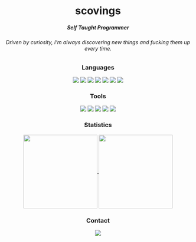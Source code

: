 <h1 align="center">scovings</h1>
<div align="center">
  <h5>Self Taught Programmer</h5>
  <h6>Driven by curiosity, I’m always discovering new things and fucking them up every time.</h6>
</div>
<div align="center">
  <h3>Languages</h3>
  <img src="https://svgl-badge.vercel.app/api/Language/Python?theme=dark"/>
  <img src="https://svgl-badge.vercel.app/api/Language/Lua?theme=dark"/>
  <img src="https://svgl-badge.vercel.app/api/Language/Java?theme=dark"/>
  <img src="https://svgl-badge.vercel.app/api/Language/C%23?theme=dark"/>
  <img src="https://svgl-badge.vercel.app/api/Language/HTML5?theme=dark"/>
  <img src="https://svgl-badge.vercel.app/api/Language/CSS?theme=dark"/>
  <img src="https://svgl-badge.vercel.app/api/Language/JavaScript?theme=dark"/>
</div>
<div align="center">
  <h3>Tools</h3>
  <img src="https://svgl-badge.vercel.app/api/Software/Visual%20Studio?theme=dark"/>
  <img src="https://svgl-badge.vercel.app/api/Software/Visual%20Studio%20Code?theme=dark"/>
  <img src="https://svgl-badge.vercel.app/api/Software/Intellij%20Idea?theme=dark"/>
  <img src="https://svgl-badge.vercel.app/api/Software/Git?theme=dark"/>
  <img src="https://svgl-badge.vercel.app/api/Software/Github?theme=dark"/>
</div>
<div align="center">
  <h3>Statistics</h3>
  <a href="https://github.com/anuraghazra/github-readme-stats">
    <img height=200 align="center" src="https://github-readme-stats.vercel.app/api?username=scovings&theme=github_dark&show_icons=true" />
  </a>
  <a href="https://github.com/anuraghazra/github-readme-stats">
    <img height=200 align="center" src="https://github-readme-stats.vercel.app/api/top-langs?username=scovings&theme=github_dark&show_icons=false&card_width=350" />
  </a>
</div>
<div align="center">
  <h3>Contact</h3>
  <a href="https://discord.com/users/834813795737141319"><img src="https://svgl-badge.vercel.app/api/Software/Discord?theme=dark"></a>
</div>
<img height=15 align="right" src="https://komarev.com/ghpvc/?username=scovings&abbreviated=true" />
